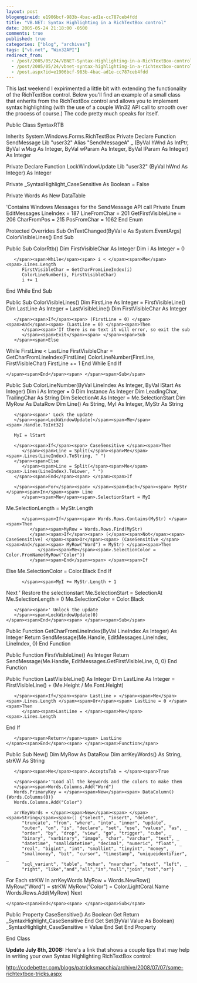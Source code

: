 ```yaml
---
layout: post
blogengineid: e1906bcf-983b-4bac-ad1e-cc787ceb4fdd
title: "VB.NET: Syntax Highlighting in a RichTextBox control"
date: 2005-05-24 21:18:00 -0500
comments: true
published: true
categories: ["blog", "archives"]
tags: ["vb.net", "Win32API"]
redirect_from: 
  - /post/2005/05/24/VBNET-Syntax-Highlighting-in-a-RichTextBox-control
  - /post/2005/05/24/vbnet-syntax-highlighting-in-a-richtextbox-control
  - /post.aspx?id=e1906bcf-983b-4bac-ad1e-cc787ceb4fdd
---
```

<!-- more -->

This last weekend I expirimented a little bit with extending the functionality of the RichTextBox control. Below you'll find an example of a small class that enherits from the RichTextBox control and allows you to implement syntax highlighting (with the use of a couple Win32 API call to smooth over the process of course.) The code pretty much speaks for itself.

 

<span>Public</span><span> </span><span>Class</span><span> SyntaxRTB</span>

<span>   Inherits</span><span> System.Windows.Forms.RichTextBox
 </span><span>
    Private</span><span> </span><span>Declare</span><span> </span><span>Function</span><span> SendMessage </span><span>Lib</span><span> "user32" </span><span>Alias</span><span> "SendMessageA" _
       </span><span>(</span><span>ByVal</span><span> hWnd </span><span>As</span><span> IntPtr, </span><span>ByVal</span><span> wMsg </span><span>As</span><span> </span><span>Integer</span><span>, </span><span>ByVal</span><span> wParam </span><span>As</span><span> </span><span>Integer</span><span>, </span><span>ByVal </span><span>lParam </span><span>As</span><span> </span><span>Integer</span><span>) </span><span>As</span><span> </span><span>Integer</span>

 

 

<span>   Private</span><span> </span><span>Declare</span><span> </span><span>Function</span><span> LockWindowUpdate </span><span>Lib</span><span> "user32" (</span><span>ByVal</span><span> hWnd </span><span>As</span><span> </span><span>Integer</span><span>) </span><span>As</span><span> </span><span>Integer
 
 </span><span>   Private</span><span> _SyntaxHighlight_CaseSensitive </span><span>As</span><span> </span><span>Boolean</span><span> = </span><span>False
 
 </span><span>   Private</span><span> Words </span><span>As</span><span> </span><span>New</span><span> DataTable
 
 </span><span>   'Contains Windows Messages for the SendMessage API call
 </span><span>   Private</span><span> </span><span>Enum</span><span> EditMessages
       LineIndex = 187
       LineFromChar = 201
       GetFirstVisibleLine = 206
       CharFromPos = 215
       PosFromChar = 1062
 </span><span>   End</span><span> </span><span>Enum</span>

 

<span>   Protected</span><span> </span><span>Overrides</span><span> </span><span>Sub</span><span> OnTextChanged(</span><span>ByVal</span><span> e </span><span>As</span><span> System.EventArgs)
       </span><span>ColorVisibleLines()
    </span><span>End</span><span> </span><span>Sub</span>

 

<span>   Public</span><span> </span><span>Sub</span><span> ColorRtb()
       </span><span>Dim</span><span> FirstVisibleChar </span><span>As</span><span> </span><span>Integer
       </span><span>Dim</span><span> i </span><span>As</span><span> </span><span>Integer</span><span> = 0
 
       </span><span>While</span><span> i < </span><span>Me</span><span>.Lines.Length
          FirstVisibleChar = GetCharFromLineIndex(i)
          ColorLineNumber(i, FirstVisibleChar)
          i += 1
 </span><span>      End</span><span> </span><span>While
    </span><span>End</span><span> </span><span>Sub</span>

 

<span>   Public</span><span> </span><span>Sub</span><span> ColorVisibleLines()
       </span><span>Dim</span><span> FirstLine </span><span>As</span><span> </span><span>Integer</span><span> = FirstVisibleLine()
 </span><span>      Dim</span><span> LastLine </span><span>As</span><span> </span><span>Integer</span><span> = LastVisibleLine()
 </span><span>      Dim</span><span> FirstVisibleChar </span><span>As</span><span> </span><span>Integer
 
       </span><span>If</span><span> (FirstLine = 0) </span><span>And</span><span> (LastLine = 0) </span><span>Then
          </span><span>'If there is no text it will error, so exit the sub
          </span><span>Exit</span><span> </span><span>Sub
       </span><span>Else
 </span><span>         While</span><span> FirstLine < LastLine
             FirstVisibleChar = GetCharFromLineIndex(FirstLine)
             ColorLineNumber(FirstLine, FirstVisibleChar)
             FirstLine += 1
          </span><span>End</span><span> </span><span>While
       </span><span>End</span><span> </span><span>If
 
    </span><span>End</span><span> </span><span>Sub</span>

 

<span>   Public</span><span> </span><span>Sub</span><span> ColorLineNumber(</span><span>ByVal</span><span> LineIndex </span><span>As</span><span> </span><span>Integer</span><span>, </span><span>ByVal</span><span> lStart </span><span>As</span><span> </span><span>Integer</span><span>)
       </span><span>Dim</span><span> i </span><span>As</span><span> </span><span>Integer</span><span> = 0
       </span><span>Dim</span><span> Instance </span><span>As</span><span> </span><span>Integer
       </span><span>Dim</span><span> LeadingChar, TrailingChar </span><span>As</span><span> </span><span>String
       </span><span>Dim</span><span> SelectionAt </span><span>As</span><span> </span><span>Integer</span><span> = </span><span>Me</span><span>.SelectionStart
       </span><span>Dim</span><span> MyRow </span><span>As</span><span> DataRow
       </span><span>Dim</span><span> Line() </span><span>As</span><span> </span><span>String</span><span>, MyI </span><span>As</span><span> </span><span>Integer</span><span>, MyStr </span><span>As</span><span> </span><span>String
 
       </span><span>' Lock the update
       </span><span>LockWindowUpdate(</span><span>Me</span><span>.Handle.ToInt32)
 
       MyI = lStart
 
       </span><span>If</span><span> CaseSensitive </span><span>Then
          </span><span>Line = Split(</span><span>Me</span><span>.Lines(LineIndex).ToString, " ")
       </span><span>Else
          </span><span>Line = Split(</span><span>Me</span><span>.Lines(LineIndex).ToLower, " ")
       </span><span>End</span><span> </span><span>If
 
       </span><span>For</span><span> </span><span>Each</span><span> MyStr </span><span>In</span><span> Line
          </span><span>Me</span><span>.SelectionStart = MyI
 </span><span>         Me</span><span>.SelectionLength = MyStr.Length
 
          </span><span>If</span><span> Words.Rows.Contains(MyStr) </span><span>Then
             </span><span>MyRow = Words.Rows.Find(MyStr)
             </span><span>If</span><span> (</span><span>Not</span><span> CaseSensitive) </span><span>Or</span><span> (CaseSensitive </span><span>And</span><span> MyRow("Word") = MyStr) </span><span>Then
                </span><span>Me</span><span>.SelectionColor = Color.FromName(MyRow("Color"))
             </span><span>End</span><span> </span><span>If
 </span><span>         Else
             </span><span>Me</span><span>.SelectionColor = Color.Black
          </span><span>End</span><span> </span><span>If
 
          </span><span>MyI += MyStr.Length + 1
 </span><span>      Next
 </span><span>
       ' Restore the selectionstart
       </span><span>Me</span><span>.SelectionStart = SelectionAt
       </span><span>Me</span><span>.SelectionLength = 0
       </span><span>Me</span><span>.SelectionColor = Color.Black
 
       </span><span>' Unlock the update
       </span><span>LockWindowUpdate(0)
    </span><span>End</span><span> </span><span>Sub</span>

 

<span>   Public</span><span> </span><span>Function</span><span> GetCharFromLineIndex(</span><span>ByVal</span><span> LineIndex </span><span>As</span><span> </span><span>Integer</span><span>) </span><span>As</span><span> </span><span>Integer
       </span><span>Return</span><span> SendMessage(</span><span>Me</span><span>.Handle, EditMessages.LineIndex, LineIndex, 0)
    </span><span>End</span><span> </span><span>Function</span>

 

<span>   Public</span><span> </span><span>Function</span><span> FirstVisibleLine() </span><span>As</span><span> </span><span>Integer
       </span><span>Return</span><span> SendMessage(</span><span>Me</span><span>.Handle, EditMessages.GetFirstVisibleLine, 0, 0)
    </span><span>End</span><span> </span><span>Function</span>

 

<span>   Public</span><span> </span><span>Function</span><span> LastVisibleLine() </span><span>As</span><span> </span><span>Integer
       </span><span>Dim</span><span> LastLine </span><span>As</span><span> </span><span>Integer</span><span> = FirstVisibleLine() + (</span><span>Me</span><span>.Height / </span><span>Me</span><span>.Font.Height)
 
       </span><span>If</span><span> LastLine > </span><span>Me</span><span>.Lines.Length </span><span>Or</span><span> LastLine = 0 </span><span>Then
          </span><span>LastLine = </span><span>Me</span><span>.Lines.Length
 </span><span>      End</span><span> </span><span>If
 
       </span><span>Return</span><span> LastLine
    </span><span>End</span><span> </span><span>Function</span>

 

<span>   Public</span><span> </span><span>Sub</span><span> </span><span>New</span><span>()
       </span><span>Dim</span><span> MyRow </span><span>As</span><span> DataRow
       </span><span>Dim</span><span> arrKeyWords() </span><span>As</span><span> </span><span>String</span><span>, strKW </span><span>As</span><span> </span><span>String
 
       </span><span>Me</span><span>.AcceptsTab = </span><span>True
 
       </span><span>''Load all the keywords and the colors to make them 
       </span><span>Words.Columns.Add("Word")
       Words.PrimaryKey = </span><span>New</span><span> DataColumn() {Words.Columns(0)}
       Words.Columns.Add("Color")
 
       arrKeyWords = </span><span>New</span><span> </span><span>String</span><span>() {"select", "insert", "delete", _
          "truncate", "from", "where", "into", "inner", "update", _
          "outer", "on", "is", "declare", "set", "use", "values", "as", _
          "order", "by", "drop", "view", "go", "trigger", "cube", _
          "binary", "varbinary", "image", "char", "varchar", "text", _
          "datetime", "smalldatetime", "decimal", "numeric", "float", _
          "real", "bigint", "int", "smallint", "tinyint", "money", _
          "smallmoney", "bit", "cursor", "timestamp", "uniqueidentifier", _
          "sql_variant", "table", "nchar", "nvarchar", "ntext", "left", _
          "right", "like","and","all","in","null","join","not","or"}
 
 </span><span>      For</span><span> </span><span>Each</span><span> strKW </span><span>In</span><span> arrKeyWords
          MyRow = Words.NewRow()
          MyRow("Word") = strKW
          MyRow("Color") = Color.LightCoral.Name
          Words.Rows.Add(MyRow)
       </span><span>Next
 
    </span><span>End</span><span> </span><span>Sub</span>

 

<span>   Public</span><span> </span><span>Property</span><span> CaseSensitive() </span><span>As</span><span> </span><span>Boolean
       </span><span>Get
          </span><span>Return</span><span> _SyntaxHighlight_CaseSensitive
       </span><span>End</span><span> </span><span>Get
       </span><span>Set</span><span>(</span><span>ByVal</span><span> Value </span><span>As</span><span> </span><span>Boolean</span><span>)
          _SyntaxHighlight_CaseSensitive = Value
       </span><span>End</span><span> </span><span>Set
 </span><span>   End</span><span> </span><span>Property</span>

 

 

<span>End</span><span> </span><span>Class</span>   

 

**Update July 8th, 2008:** Here's a link that shows a couple tips that may help in writing your own Syntax Highlighting RichTextBox control:

<a href="http://codebetter.com/blogs/patricksmacchia/archive/2008/07/07/some-richtextbox-tricks.aspx">http://codebetter.com/blogs/patricksmacchia/archive/2008/07/07/some-richtextbox-tricks.aspx</a>
